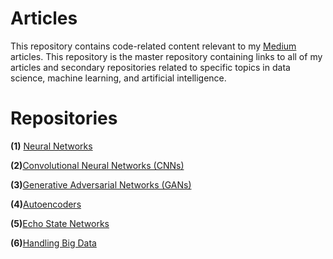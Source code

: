 # Articles

This repository contains code-related content relevant to my [Medium](https://medium.com/@matthew_stewart) articles. This repository is the master repository containing links to all of my articles and secondary repositories related to specific topics in data science, machine learning, and artificial intelligence.

# Repositories

**(1)** [Neural Networks](https://github.com/mrdragonbear/Neural-Networks)

**(2)**[Convolutional Neural Networks (CNNs)](https://github.com/mrdragonbear/CNNs)

**(3)**[Generative Adversarial Networks (GANs)](https://github.com/mrdragonbear/GAN-Tutorial)

**(4)**[Autoencoders](https://github.com/mrdragonbear/Autoencoders)

**(5)**[Echo State Networks](https://github.com/mrdragonbear/EchoStateNetworks)

**(6)**[Handling Big Data](https://github.com/mrdragonbear/dasktut)

